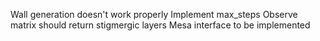 Wall generation doesn't work properly
Implement max_steps
Observe matrix should return stigmergic layers
Mesa interface to be implemented

